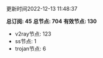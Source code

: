 更新时间2022-12-13 11:48:37

**总订阅: 45**
**总节点: 704**
**有效节点: 130**
- v2ray节点: 123
- ss节点: 1
- trojan节点: 6

